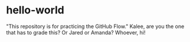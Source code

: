 # hello-world
"This repository is for practicing the GitHub Flow." Kalee, are you the one that has to grade this? Or Jared or Amanda? Whoever, hi!
